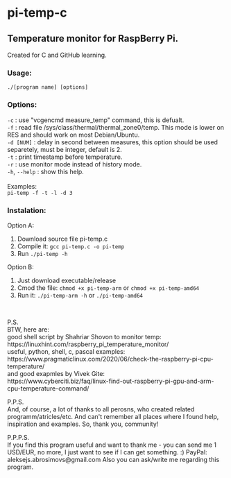 # pi-temp-c
## Temperature monitor for RaspBerry Pi.
Created for C and GitHub learning.

### Usage:<br>
`./[program name] [options]`<br>

### Options:<br>
`-c`       : use "vcgencmd measure_temp" command, this is defualt.<br>
`-f`       : read file /sys/class/thermal/thermal_zone0/temp. This mode is lower on RES and should work on most Debian/Ubuntu.<br>
`-d [NUM]` : delay in second between measures, this option should be used separetely, must be integer, default is 2.<br>
`-t`       : print timestamp before temperature.<br>
`-r`	      :	use monitor mode instead of history mode.<br>
`-h`, `--help`	: show this help.<br>
<br>
Examples:<br>
`pi-temp -f -t -l -d 3`<br>
 
### Instalation:
Option A:
1) Download source file pi-temp.c
2) Compile it: `gcc pi-temp.c -o pi-temp`
3) Run `./pi-temp -h`

Option B:
1) Just download executable/release
2) Cmod the file: `chmod +x pi-temp-arm` or `chmod +x pi-temp-amd64`
3) Run it: `./pi-temp-arm -h` or `./pi-temp-amd64`

<br>
<p>P.S.<br>
BTW, here are:<br>
good shell script by Shahriar Shovon to monitor temp:<br>
https://linuxhint.com/raspberry_pi_temperature_monitor/<br>
useful, python, shell, c, pascal examples:<br>
https://www.pragmaticlinux.com/2020/06/check-the-raspberry-pi-cpu-temperature/<br>
and good exapmles by Vivek Gite:<br>
https://www.cyberciti.biz/faq/linux-find-out-raspberry-pi-gpu-and-arm-cpu-temperature-command/<br></p>

<p>P.P.S.<br>
And, of course, a lot of thanks to all perosns, who created related programm/atricles/etc. And can't remember all places where I found help, inspiration and examples. So, thank you, community!<br></p>

<p>P.P.P.S.<br>
 If you find this program useful and want to thank me - you can send me 1 USD/EUR, no more, I just want to see if I can get something. :)
 PayPal: aleksejs.abrosimovs@gmail.com
 Also you can ask/write me regarding this program.
